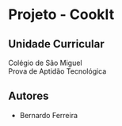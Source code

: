 # Projeto - CookIt

## Unidade Curricular
Colégio de São Miguel\
Prova de Aptidão Tecnológica

## Autores
- Bernardo Ferreira